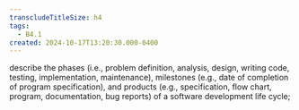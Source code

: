 ```yaml
---
transcludeTitleSize: h4
tags:
  - B4.1
created: 2024-10-17T13:20:30.000-0400
---
```

describe the phases (i.e., problem definition, analysis, design, writing code, testing, implementation, maintenance), milestones (e.g., date of completion of program specification), and products (e.g., specification, flow chart, program, documentation, bug reports) of a software development life cycle;